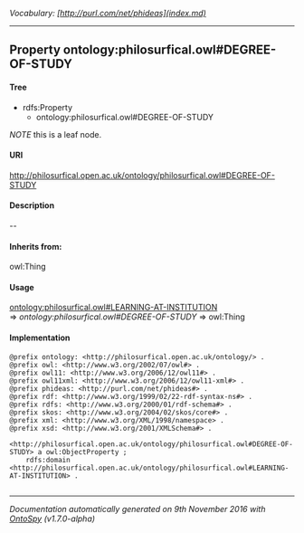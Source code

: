 _Vocabulary: [http://purl.com/net/phideas](index.md)_ 

---	
	




    


## Property ontology:philosurfical.owl#DEGREE-OF-STUDY


#### Tree

* rdfs:Property
    * ontology:philosurfical.owl#DEGREE-OF-STUDY





*NOTE* this is a leaf node.


#### URI
http://philosurfical.open.ac.uk/ontology/philosurfical.owl#DEGREE-OF-STUDY

#### Description
--


#### Inherits from:
owl:Thing



#### Usage


[ontology:philosurfical.owl#LEARNING-AT-INSTITUTION](class-ontologyphilosurficalowllearning-at-institution.md) 
=&gt;&nbsp;_ontology:philosurfical.owl#DEGREE-OF-STUDY_&nbsp;=&gt;&nbsp;owl:Thing

#### Implementation
```
@prefix ontology: <http://philosurfical.open.ac.uk/ontology/> .
@prefix owl: <http://www.w3.org/2002/07/owl#> .
@prefix owl11: <http://www.w3.org/2006/12/owl11#> .
@prefix owl11xml: <http://www.w3.org/2006/12/owl11-xml#> .
@prefix phideas: <http://purl.com/net/phideas#> .
@prefix rdf: <http://www.w3.org/1999/02/22-rdf-syntax-ns#> .
@prefix rdfs: <http://www.w3.org/2000/01/rdf-schema#> .
@prefix skos: <http://www.w3.org/2004/02/skos/core#> .
@prefix xml: <http://www.w3.org/XML/1998/namespace> .
@prefix xsd: <http://www.w3.org/2001/XMLSchema#> .

<http://philosurfical.open.ac.uk/ontology/philosurfical.owl#DEGREE-OF-STUDY> a owl:ObjectProperty ;
    rdfs:domain <http://philosurfical.open.ac.uk/ontology/philosurfical.owl#LEARNING-AT-INSTITUTION> .


```










---

_Documentation automatically generated on 9th November 2016 with [OntoSpy](http://ontospy.readthedocs.org/ "Open") (v1.7.0-alpha)_